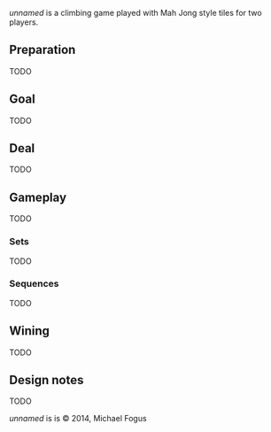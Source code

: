 *unnamed* is a climbing game played with Mah Jong style tiles for two players.

Preparation
-----------

TODO

Goal
----

TODO

Deal
----

TODO

Gameplay
--------

TODO

### Sets

TODO

### Sequences

TODO

Wining
------

TODO

Design notes
------------

TODO

*unnamed* is is © 2014, Michael Fogus
